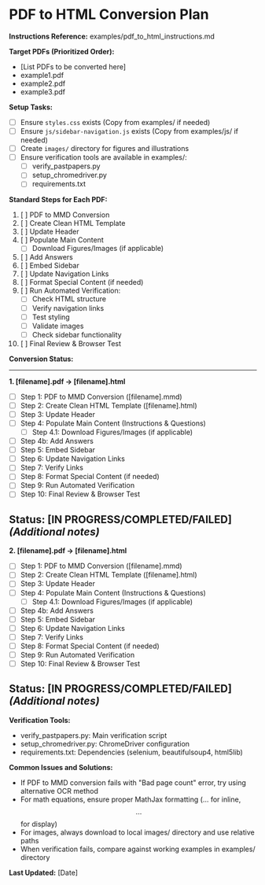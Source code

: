 # PDF to HTML Conversion Plan

**Instructions Reference:** examples/pdf_to_html_instructions.md

**Target PDFs (Prioritized Order):**
- [List PDFs to be converted here]
- example1.pdf
- example2.pdf
- example3.pdf

**Setup Tasks:**
- [ ] Ensure `styles.css` exists (Copy from examples/ if needed)
- [ ] Ensure `js/sidebar-navigation.js` exists (Copy from examples/js/ if needed)
- [ ] Create `images/` directory for figures and illustrations
- [ ] Ensure verification tools are available in examples/:
    - [ ] verify_pastpapers.py
    - [ ] setup_chromedriver.py
    - [ ] requirements.txt

**Standard Steps for Each PDF:**
1. [ ] PDF to MMD Conversion
2. [ ] Create Clean HTML Template
3. [ ] Update Header
4. [ ] Populate Main Content
    - [ ] Download Figures/Images (if applicable)
5. [ ] Add Answers
6. [ ] Embed Sidebar
7. [ ] Update Navigation Links
8. [ ] Format Special Content (if needed)
9. [ ] Run Automated Verification:
    - [ ] Check HTML structure
    - [ ] Verify navigation links
    - [ ] Test styling
    - [ ] Validate images
    - [ ] Check sidebar functionality
10. [ ] Final Review & Browser Test

**Conversion Status:**

---
**1. [filename].pdf -> [filename].html**
- [ ] Step 1: PDF to MMD Conversion ([filename].mmd)
- [ ] Step 2: Create Clean HTML Template ([filename].html)
- [ ] Step 3: Update Header
- [ ] Step 4: Populate Main Content (Instructions & Questions)
    - [ ] Step 4.1: Download Figures/Images (if applicable)
- [ ] Step 4b: Add Answers
- [ ] Step 5: Embed Sidebar
- [ ] Step 6: Update Navigation Links
- [ ] Step 7: Verify Links
- [ ] Step 8: Format Special Content (if needed)
- [ ] Step 9: Run Automated Verification
- [ ] Step 10: Final Review & Browser Test

**Status: [IN PROGRESS/COMPLETED/FAILED]** *(Additional notes)*
---

**2. [filename].pdf -> [filename].html**
- [ ] Step 1: PDF to MMD Conversion ([filename].mmd)
- [ ] Step 2: Create Clean HTML Template ([filename].html)
- [ ] Step 3: Update Header
- [ ] Step 4: Populate Main Content (Instructions & Questions)
    - [ ] Step 4.1: Download Figures/Images (if applicable)
- [ ] Step 4b: Add Answers
- [ ] Step 5: Embed Sidebar
- [ ] Step 6: Update Navigation Links
- [ ] Step 7: Verify Links
- [ ] Step 8: Format Special Content (if needed)
- [ ] Step 9: Run Automated Verification
- [ ] Step 10: Final Review & Browser Test

**Status: [IN PROGRESS/COMPLETED/FAILED]** *(Additional notes)*
---

**Verification Tools:**
- verify_pastpapers.py: Main verification script
- setup_chromedriver.py: ChromeDriver configuration
- requirements.txt: Dependencies (selenium, beautifulsoup4, html5lib)

**Common Issues and Solutions:**
- If PDF to MMD conversion fails with "Bad page count" error, try using alternative OCR method
- For math equations, ensure proper MathJax formatting ($...$ for inline, $$...$$ for display)
- For images, always download to local images/ directory and use relative paths
- When verification fails, compare against working examples in examples/ directory

**Last Updated:** [Date]
